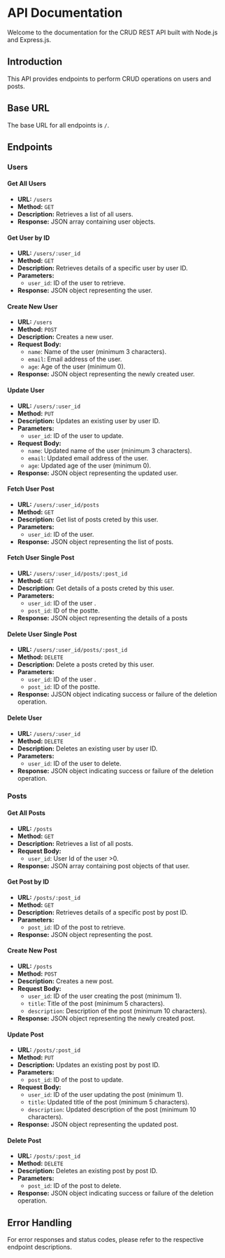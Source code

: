 # API Documentation

Welcome to the documentation for the CRUD REST API built with Node.js and Express.js.

## Introduction

This API provides endpoints to perform CRUD operations on users and posts.

## Base URL

The base URL for all endpoints is `/`.

## Endpoints

### Users

#### Get All Users

- **URL:** `/users`
- **Method:** `GET`
- **Description:** Retrieves a list of all users.
- **Response:** JSON array containing user objects.

#### Get User by ID

- **URL:** `/users/:user_id`
- **Method:** `GET`
- **Description:** Retrieves details of a specific user by user ID.
- **Parameters:**
  - `user_id`: ID of the user to retrieve.
- **Response:** JSON object representing the user.

#### Create New User

- **URL:** `/users`
- **Method:** `POST`
- **Description:** Creates a new user.
- **Request Body:**
  - `name`: Name of the user (minimum 3 characters).
  - `email`: Email address of the user.
  - `age`: Age of the user (minimum 0).
- **Response:** JSON object representing the newly created user.

#### Update User

- **URL:** `/users/:user_id`
- **Method:** `PUT`
- **Description:** Updates an existing user by user ID.
- **Parameters:**
  - `user_id`: ID of the user to update.
- **Request Body:**
  - `name`: Updated name of the user (minimum 3 characters).
  - `email`: Updated email address of the user.
  - `age`: Updated age of the user (minimum 0).
- **Response:** JSON object representing the updated user.

#### Fetch User Post

- **URL:** `/users/:user_id/posts`
- **Method:** `GET`
- **Description:** Get list of posts creted by this user.
- **Parameters:**
  - `user_id`: ID of the user.
- **Response:** JSON object representing the list of posts.

#### Fetch User Single Post

- **URL:** `/users/:user_id/posts/:post_id`
- **Method:** `GET`
- **Description:** Get details of a posts creted by this user.
- **Parameters:**
  - `user_id`: ID of the user .
  - `post_id`: ID of the postte.
- **Response:** JSON object representing the details of a posts 

#### Delete User Single Post

- **URL:** `/users/:user_id/posts/:post_id`
- **Method:** `DELETE`
- **Description:** Delete a posts creted by this user.
- **Parameters:**
  - `user_id`: ID of the user .
  - `post_id`: ID of the postte.
- **Response:** JJSON object indicating success or failure of the deletion operation.

#### Delete User

- **URL:** `/users/:user_id`
- **Method:** `DELETE`
- **Description:** Deletes an existing user by user ID.
- **Parameters:**
  - `user_id`: ID of the user to delete.
- **Response:** JSON object indicating success or failure of the deletion operation.

### Posts

#### Get All Posts

- **URL:** `/posts`
- **Method:** `GET`
- **Description:** Retrieves a list of all posts.
- **Request Body:**
  - `user_id`: User Id  of the user >0.
- **Response:** JSON array containing post objects of that user.

#### Get Post by ID

- **URL:** `/posts/:post_id`
- **Method:** `GET`
- **Description:** Retrieves details of a specific post by post ID.
- **Parameters:**
  - `post_id`: ID of the post to retrieve.
- **Response:** JSON object representing the post.

#### Create New Post

- **URL:** `/posts`
- **Method:** `POST`
- **Description:** Creates a new post.
- **Request Body:**
  - `user_id`: ID of the user creating the post (minimum 1).
  - `title`: Title of the post (minimum 5 characters).
  - `description`: Description of the post (minimum 10 characters).
- **Response:** JSON object representing the newly created post.

#### Update Post

- **URL:** `/posts/:post_id`
- **Method:** `PUT`
- **Description:** Updates an existing post by post ID.
- **Parameters:**
  - `post_id`: ID of the post to update.
- **Request Body:**
  - `user_id`: ID of the user updating the post (minimum 1).
  - `title`: Updated title of the post (minimum 5 characters).
  - `description`: Updated description of the post (minimum 10 characters).
- **Response:** JSON object representing the updated post.

#### Delete Post

- **URL:** `/posts/:post_id`
- **Method:** `DELETE`
- **Description:** Deletes an existing post by post ID.
- **Parameters:**
  - `post_id`: ID of the post to delete.
- **Response:** JSON object indicating success or failure of the deletion operation.

## Error Handling

For error responses and status codes, please refer to the respective endpoint descriptions.

